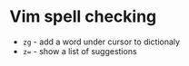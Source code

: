 # Vim spell checking

- `zg` - add a word under cursor to dictionaly
- `z=` - show a list of suggestions
